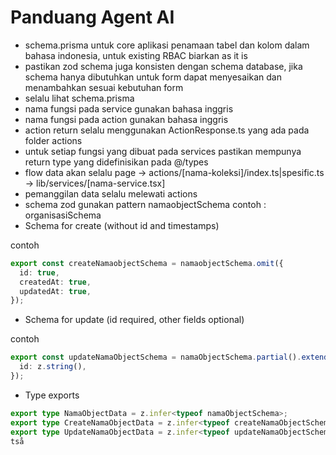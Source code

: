 # Panduang Agent AI

- schema.prisma untuk core aplikasi penamaan tabel dan kolom dalam bahasa indonesia, untuk existing RBAC biarkan as it is 
- pastikan zod schema juga konsisten dengan schema database, jika schema hanya dibutuhkan untuk form dapat menyesaikan dan menambahkan sesuai kebutuhan form
- selalu lihat schema.prisma 
- nama fungsi pada service gunakan bahasa inggris
- nama fungsi pada action gunakan bahasa inggris
- action return selalu menggunakan ActionResponse.ts yang ada pada folder actions
- untuk setiap fungsi yang dibuat pada services pastikan mempunya return type yang didefinisikan pada @/types
- flow data akan selalu page -> actions/[nama-koleksi]/index.ts|spesific.ts -> lib/services/[nama-service.tsx]
- pemanggilan data selalu melewati actions 
- schema zod gunakan pattern namaobjectSchema contoh : organisasiSchema
- Schema for create (without id and timestamps)

contoh

```ts
export const createNamaobjectSchema = namaobjectSchema.omit({
  id: true,
  createdAt: true,
  updatedAt: true,
});
```
- Schema for update (id required, other fields optional)

contoh

```ts
export const updateNamaObjectSchema = namaObjectSchema.partial().extend({
  id: z.string(),
});
```

- Type exports

```ts
export type NamaObjectData = z.infer<typeof namaObjectSchema>;
export type CreateNamaObjectData = z.infer<typeof createNamaObjectSchema>;
export type UpdateNamaObjectData = z.infer<typeof updateNamaObjectSchema>;
tså
